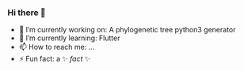 ### Hi there 👋

- 🔭 I’m currently working on: A phylogenetic tree python3 generator
- 🌱 I’m currently learning: Flutter
- 📫 How to reach me: ...
- ⚡ Fun fact: a ✨ _fact_ ✨

